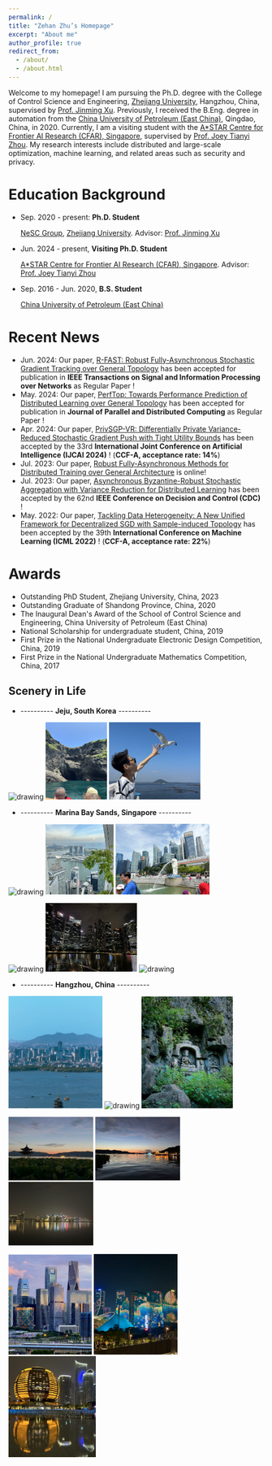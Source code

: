 ```yaml
---
permalink: /
title: "Zehan Zhu’s Homepage"
excerpt: "About me"
author_profile: true
redirect_from: 
  - /about/
  - /about.html
---
```



Welcome to my homepage! I am pursuing the Ph.D. degree with the College of Control Science and Engineering, [Zhejiang University](https://www.zju.edu.cn/), Hangzhou, China, supervised by [Prof. Jinming Xu](https://person.zju.edu.cn/jimmyxu). Previously, I received the B.Eng. degree in automation from the [China University of Petroleum (East China)](https://www.upc.edu.cn/), Qingdao, China, in 2020. Currently, I am a visiting student with the [A*STAR Centre for Frontier AI Research (CFAR), Singapore](https://www.a-star.edu.sg/cfar), supervised by [Prof. Joey Tianyi Zhou](https://joeyzhouty.github.io/). My research interests include distributed and large-scale optimization, machine learning, and related areas such as security and privacy. 



Education Background
======
* Sep. 2020 - present: **Ph.D. Student**

  [NeSC Group](http://nesc.zju.edu.cn/#/), [Zhejiang University](https://www.zju.edu.cn/). Advisor: [Prof. Jinming Xu](https://person.zju.edu.cn/jimmyxu)


* Jun. 2024 - present, **Visiting Ph.D. Student**

  [A*STAR Centre for Frontier AI Research (CFAR), Singapore](https://www.a-star.edu.sg/cfar). Advisor: [Prof. Joey Tianyi Zhou](https://joeyzhouty.github.io/)


* Sep. 2016 - Jun. 2020, **B.S. Student**

  [China University of Petroleum (East China)](https://www.upc.edu.cn/)



Recent News
======
* Jun. 2024: Our paper, [R-FAST: Robust Fully-Asynchronous Stochastic Gradient Tracking over General Topology](https://ieeexplore.ieee.org/abstract/document/10660468) has been accepted for publication in **IEEE Transactions on Signal and Information Processing over Networks** as Regular Paper !
* May. 2024: Our paper, [PerfTop: Towards Performance Prediction of Distributed Learning over General Topology](https://www.sciencedirect.com/science/article/abs/pii/S0743731524000868) has been accepted for publication in **Journal of Parallel and Distributed Computing** as Regular Paper !
* Apr. 2024: Our paper, [PrivSGP-VR: Differentially Private Variance-Reduced Stochastic Gradient Push with Tight Utility Bounds](https://www.ijcai.org/proceedings/2024/635) has been accepted by the 33rd **International Joint Conference on Artificial Intelligence (IJCAI 2024)** ! (**CCF-A, acceptance rate: 14%**)
* Jul. 2023: Our paper, [Robust Fully-Asynchronous Methods for Distributed Training over General Architecture](https://arxiv.org/abs/2307.11617) is online!
* Jul. 2023: Our paper, [Asynchronous Byzantine-Robust Stochastic Aggregation with Variance Reduction for Distributed Learning](https://ieeexplore.ieee.org/abstract/document/10383346) has been accepted by the 62nd **IEEE Conference on Decision and Control (CDC)** !
* May. 2022: Our paper, [Tackling Data Heterogeneity: A New Unified Framework for Decentralized SGD with Sample-induced Topology](https://proceedings.mlr.press/v162/huang22i.html) has been accepted by the 39th **International Conference on Machine Learning (ICML 2022)** ! (**CCF-A, acceptance rate: 22%**)





Awards
======
* Outstanding PhD Student, Zhejiang University, China, 2023
* Outstanding Graduate of Shandong Province, China, 2020
* The Inaugural Dean's Award of the School of Control Science and Engineering, China University of Petroleum (East China)
* National Scholarship for undergraduate student, China, 2019
* First Prize in the National Undergraduate Electronic Design Competition, China, 2019
* First Prize in the National Undergraduate Mathematics Competition, China, 2017



Scenery in Life
------
* ----------  **Jeju, South Korea**  ---------- 
<p align="left">
<img src="/images/jelu_1.png" alt="drawing" width="204"/>
<img src="/images/jelu_3.png" alt="drawing" width="121"/>
<img src="/images/jelu_2.png" alt="drawing" width="180"/>
</p>

* ----------  **Marina Bay Sands, Singapore**  ---------- 
<p align="left">
<img src="/images/SG_1.png" alt="drawing" width="184"/>
<img src="/images/SG_2.png" alt="drawing" width="134"/>
<img src="/images/SG_3.png" alt="drawing" width="185"/>
</p>


<p align="left">
<img src="/images/SG_4.png" alt="drawing" width="180"/>
<img src="/images/SG_5.png" alt="drawing" width="180"/>
<img src="/images/SG_6.png" alt="drawing" width="140"/>
</p>

* ----------  **Hangzhou, China**  ---------- 
<p align="left">
<img src="/images/HZ_4.png" alt="drawing" width="185"/>
<img src="/images/HZ_6.png" alt="drawing" width="134"/>
<img src="/images/HZ_5.png" alt="drawing" width="180"/>
</p>

<p align="left">
<img src="/images/HZ_7.png" alt="drawing" width="167"/>
<img src="/images/HZ_8.png" alt="drawing" width="167"/>
<img src="/images/HZ_9.png" alt="drawing" width="167"/>
</p>

<p align="left">
<img src="/images/HZ_1.png" alt="drawing" width="164"/>
<img src="/images/HZ_2.png" alt="drawing" width="165"/>
<img src="/images/HZ_3.png" alt="drawing" width="172"/>
</p>